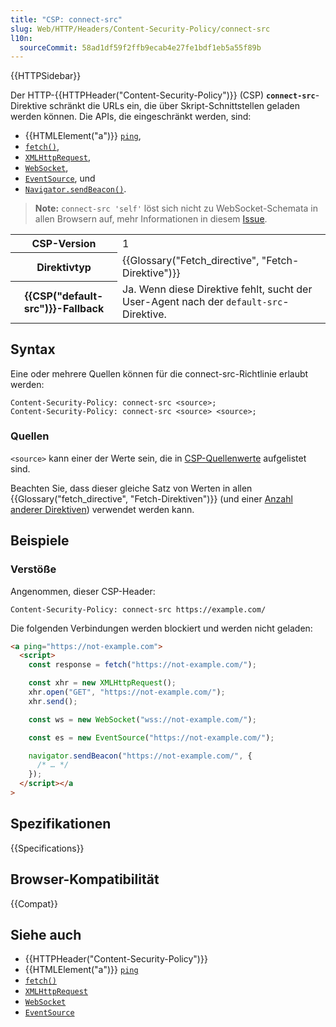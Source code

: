 ```yaml
---
title: "CSP: connect-src"
slug: Web/HTTP/Headers/Content-Security-Policy/connect-src
l10n:
  sourceCommit: 58ad1df59f2ffb9ecab4e27fe1bdf1eb5a55f89b
---
```


{{HTTPSidebar}}

Der HTTP-{{HTTPHeader("Content-Security-Policy")}} (CSP)
**`connect-src`**-Direktive schränkt die URLs ein, die über Skript-Schnittstellen geladen werden können. Die APIs, die eingeschränkt werden, sind:

- {{HTMLElement("a")}} [`ping`](/de/docs/Web/HTML/Element/a#ping),
- [`fetch()`](/de/docs/Web/API/Window/fetch),
- [`XMLHttpRequest`](/de/docs/Web/API/XMLHttpRequest),
- [`WebSocket`](/de/docs/Web/API/WebSocket),
- [`EventSource`](/de/docs/Web/API/EventSource), und
- [`Navigator.sendBeacon()`](/de/docs/Web/API/Navigator/sendBeacon).

> **Note:** `connect-src 'self'` löst sich nicht zu WebSocket-Schemata in allen Browsern auf, mehr Informationen in diesem [Issue](https://github.com/w3c/webappsec-csp/issues/7).

<table class="properties">
  <tbody>
    <tr>
      <th scope="row">CSP-Version</th>
      <td>1</td>
    </tr>
    <tr>
      <th scope="row">Direktivtyp</th>
      <td>{{Glossary("Fetch_directive", "Fetch-Direktive")}}</td>
    </tr>
    <tr>
      <th scope="row">{{CSP("default-src")}}-Fallback</th>
      <td>
        Ja. Wenn diese Direktive fehlt, sucht der User-Agent nach der
        <code>default-src</code>-Direktive.
      </td>
    </tr>
  </tbody>
</table>

## Syntax

Eine oder mehrere Quellen können für die connect-src-Richtlinie erlaubt werden:

```http
Content-Security-Policy: connect-src <source>;
Content-Security-Policy: connect-src <source> <source>;
```

### Quellen

`<source>` kann einer der Werte sein, die in [CSP-Quellenwerte](/de/docs/Web/HTTP/Headers/Content-Security-Policy/Sources#sources) aufgelistet sind.

Beachten Sie, dass dieser gleiche Satz von Werten in allen {{Glossary("fetch_directive", "Fetch-Direktiven")}} (und einer [Anzahl anderer Direktiven](/de/docs/Web/HTTP/Headers/Content-Security-Policy/Sources#relevant_directives)) verwendet werden kann.

## Beispiele

### Verstöße

Angenommen, dieser CSP-Header:

```http
Content-Security-Policy: connect-src https://example.com/
```

Die folgenden Verbindungen werden blockiert und werden nicht geladen:

```html
<a ping="https://not-example.com">
  <script>
    const response = fetch("https://not-example.com/");

    const xhr = new XMLHttpRequest();
    xhr.open("GET", "https://not-example.com/");
    xhr.send();

    const ws = new WebSocket("wss://not-example.com/");

    const es = new EventSource("https://not-example.com/");

    navigator.sendBeacon("https://not-example.com/", {
      /* … */
    });
  </script></a
>
```

## Spezifikationen

{{Specifications}}

## Browser-Kompatibilität

{{Compat}}

## Siehe auch

- {{HTTPHeader("Content-Security-Policy")}}
- {{HTMLElement("a")}} [`ping`](/de/docs/Web/HTML/Element/a#ping)
- [`fetch()`](/de/docs/Web/API/Window/fetch)
- [`XMLHttpRequest`](/de/docs/Web/API/XMLHttpRequest)
- [`WebSocket`](/de/docs/Web/API/WebSocket)
- [`EventSource`](/de/docs/Web/API/EventSource)
